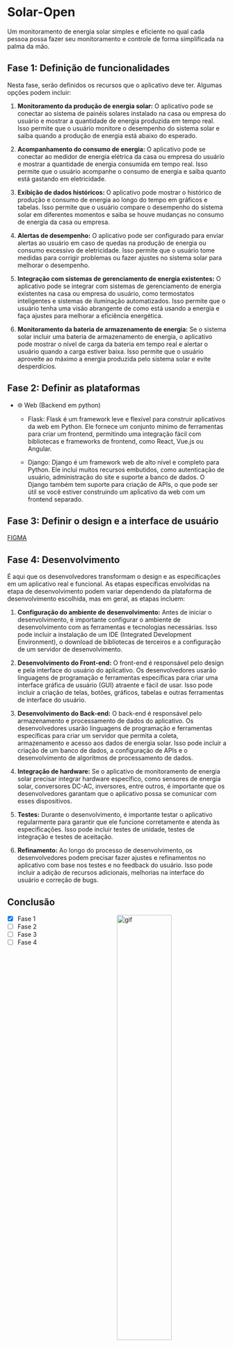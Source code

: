 # Solar-Open

Um monitoramento de energia solar simples e eficiente no qual cada pessoa possa fazer seu monitoramento e controle de forma simplificada na palma da mão.

## Fase 1: Definição de funcionalidades

Nesta fase, serão definidos os recursos que o aplicativo deve ter. Algumas opções podem incluir:

1. **Monitoramento da produção de energia solar:** O aplicativo pode se conectar ao sistema de painéis solares instalado na casa ou empresa do usuário e mostrar a quantidade de energia produzida em tempo real. Isso permite que o usuário monitore o desempenho do sistema solar e saiba quando a produção de energia está abaixo do esperado.

2. **Acompanhamento do consumo de energia:** O aplicativo pode se conectar ao medidor de energia elétrica da casa ou empresa do usuário e mostrar a quantidade de energia consumida em tempo real. Isso permite que o usuário acompanhe o consumo de energia e saiba quanto está gastando em eletricidade.

3. **Exibição de dados históricos:** O aplicativo pode mostrar o histórico de produção e consumo de energia ao longo do tempo em gráficos e tabelas. Isso permite que o usuário compare o desempenho do sistema solar em diferentes momentos e saiba se houve mudanças no consumo de energia da casa ou empresa.

4. **Alertas de desempenho:** O aplicativo pode ser configurado para enviar alertas ao usuário em caso de quedas na produção de energia ou consumo excessivo de eletricidade. Isso permite que o usuário tome medidas para corrigir problemas ou fazer ajustes no sistema solar para melhorar o desempenho.

5. **Integração com sistemas de gerenciamento de energia existentes:** O aplicativo pode se integrar com sistemas de gerenciamento de energia existentes na casa ou empresa do usuário, como termostatos inteligentes e sistemas de iluminação automatizados. Isso permite que o usuário tenha uma visão abrangente de como está usando a energia e faça ajustes para melhorar a eficiência energética.

6. **Monitoramento da bateria de armazenamento de energia:** Se o sistema solar incluir uma bateria de armazenamento de energia, o aplicativo pode mostrar o nível de carga da bateria em tempo real e alertar o usuário quando a carga estiver baixa. Isso permite que o usuário aproveite ao máximo a energia produzida pelo sistema solar e evite desperdícios.

## Fase 2: Definir as plataformas
- 🌐 Web (Backend em python)
	- Flask: Flask é um framework leve e flexível para construir aplicativos da web em Python. Ele fornece um conjunto mínimo de ferramentas para criar um frontend, permitindo uma integração fácil com bibliotecas e frameworks de frontend, como React, Vue.js ou Angular.

	- Django: Django é um framework web de alto nível e completo para Python. Ele inclui muitos recursos embutidos, como autenticação de usuário, administração do site e suporte a banco de dados. O Django também tem suporte para criação de APIs, o que pode ser útil se você estiver construindo um aplicativo da web com um frontend separado.

## Fase 3: Definir o design e a interface de usuário

[FIGMA](https://www.figma.com/file/KkfqRYg4qZbWhJrMlsQsxz/SolarOpenApp?type=design&node-id=0%3A1&t=9kGWvlB0hZiTA41J-1)

## Fase 4: Desenvolvimento

É aqui que os desenvolvedores transformam o design e as especificações em um aplicativo real e funcional. As etapas específicas envolvidas na etapa de desenvolvimento podem variar dependendo da plataforma de desenvolvimento escolhida, mas em geral, as etapas incluem:

1. **Configuração do ambiente de desenvolvimento:** Antes de iniciar o desenvolvimento, é importante configurar o ambiente de desenvolvimento com as ferramentas e tecnologias necessárias. Isso pode incluir a instalação de um IDE (Integrated Development Environment), o download de bibliotecas de terceiros e a configuração de um servidor de desenvolvimento.

2. **Desenvolvimento do Front-end:**  O front-end é responsável pelo design e pela interface do usuário do aplicativo. Os desenvolvedores usarão linguagens de programação e ferramentas específicas para criar uma interface gráfica de usuário (GUI) atraente e fácil de usar. Isso pode incluir a criação de telas, botões, gráficos, tabelas e outras ferramentas de interface do usuário.

3. **Desenvolvimento do Back-end:** O back-end é responsável pelo armazenamento e processamento de dados do aplicativo. Os desenvolvedores usarão linguagens de programação e ferramentas específicas para criar um servidor que permita a coleta, armazenamento e acesso aos dados de energia solar. Isso pode incluir a criação de um banco de dados, a configuração de APIs e o desenvolvimento de algoritmos de processamento de dados.

4. **Integração de hardware:** Se o aplicativo de monitoramento de energia solar precisar integrar hardware específico, como sensores de energia solar, conversores DC-AC, inversores, entre outros, é importante que os desenvolvedores garantam que o aplicativo possa se comunicar com esses dispositivos.

5. **Testes:** Durante o desenvolvimento, é importante testar o aplicativo regularmente para garantir que ele funcione corretamente e atenda às especificações. Isso pode incluir testes de unidade, testes de integração e testes de aceitação.

6. **Refinamento:** Ao longo do processo de desenvolvimento, os desenvolvedores podem precisar fazer ajustes e refinamentos no aplicativo com base nos testes e no feedback do usuário. Isso pode incluir a adição de recursos adicionais, melhorias na interface do usuário e correção de bugs.

## Conclusão

 <img src="https://media.giphy.com/media/2rqEdFfkMzXmo/giphy.gif" alt="gif" width="50%" align="right">

- [x] Fase 1
- [ ] Fase 2
- [ ] Fase 3
- [ ] Fase 4
